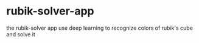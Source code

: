 # rubik-solver-app
the rubik-solver app use deep learning to recognize colors of rubik's cube and solve it

